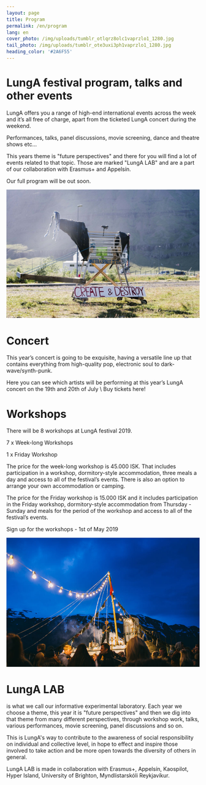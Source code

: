 ```yaml
---
layout: page
title: Program
permalink: /en/program
lang: en
cover_photo: /img/uploads/tumblr_otlqrz8olc1vaprzlo1_1280.jpg
tail_photo: /img/uploads/tumblr_ote3uxi3ph1vaprzlo1_1280.jpg
heading_color: '#2A6F55'
---
```

# LungA festival program, talks and other events

LungA offers you a range of high-end international events across the week and it’s all free of charge, apart from the ticketed LungA concert during the weekend. 

Performances, talks, panel discussions, movie screening, dance and theatre shows etc...

This years theme is "future perspectives" and there for you will find a lot of events related to that topic. Those are marked "LungA LAB" and are a part of our collaboration with Erasmus+ and Appelsín.

Our full program will be out soon. 

![null](/img/uploads/tumblr_otlq9kunnl1vaprzlo1_1280.jpg)

# Concert

This year’s concert is going to be exquisite, having a versatile line up that contains everything from high-quality pop, electronic soul to dark-wave/synth-punk.



Here you can see which artists will be performing at this year’s LungA concert on the 19th and 20th of July \ Buy tickets here!

# Workshops

There will be 8 workshops at LungA festival 2019.

7 x Week-long Workshops 

1 x Friday Workshop

The price for the week-long workshop is 45.000 ISK. That includes participation in a workshop, dormitory-style accommodation, three meals a day and access to all of the festival’s events. There is also an option to arrange your own accommodation or camping.

The price for the Friday workshop is 15.000 ISK and it includes participation in the Friday workshop, dormitory-style accommodation from Thursday - Sunday and meals for the period of the workshop and access to all of the festival’s events.  

Sign up for the workshops - 1st of May 2019

![null](/img/uploads/lunga-1-64.jpg)

# LungA LAB

is what we call our informative experimental laboratory. Each year we choose a theme, this year it is "future perspectives" and then we dig into that theme from many different perspectives, through workshop work, talks, various performances, movie screening, panel discussions and so on. 

This is LungA's way to contribute to the awareness of social responsibility on individual and collective level, in hope to effect and inspire those involved to take action and be more open towards the diversity of others in general. 

LungA LAB is made in collaboration with Erasmus+, Appelsín, Kaospilot, Hyper Island, University of Brighton, Myndlistarskóli Reykjavíkur.
